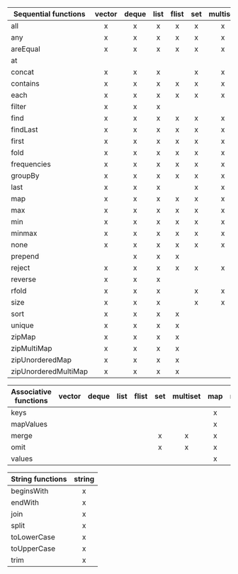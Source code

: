 | Sequential functions  | vector | deque  |  list   | flist  |  set   |  multiset  |  map   | multimap | string |
| --------------------- |:------:|:------:|:-------:|:------:|:------:|:----------:|:------:|:--------:|:------:|
| all                   |    x   |    x   |     x   |    x   |    x   |      x     |    x   |    x     |        |
| any                   |    x   |    x   |     x   |    x   |    x   |      x     |    x   |    x     |        |
| areEqual              |    x   |    x   |     x   |    x   |    x   |      x     |        |          |        |
| at                    |        |        |         |        |        |            |        |          |        |
| concat                |    x   |    x   |     x   |        |    x   |      x     |        |          |        |
| contains              |    x   |    x   |     x   |    x   |    x   |      x     |        |          |        |
| each                  |    x   |    x   |     x   |    x   |    x   |      x     |        |          |        |
| filter                |    x   |    x   |     x   |        |        |            |        |          |        |
| find                  |    x   |    x   |     x   |    x   |    x   |      x     |    x   |    x     |        |
| findLast              |    x   |    x   |     x   |    x   |    x   |      x     |    x   |    x     |        |
| first                 |    x   |    x   |     x   |    x   |    x   |      x     |    x   |    x     |        |
| fold                  |    x   |    x   |     x   |    x   |    x   |      x     |        |          |        |
| frequencies           |    x   |    x   |     x   |    x   |    x   |      x     |    x   |    x     |        |
| groupBy               |    x   |    x   |     x   |    x   |    x   |      x     |    x   |    x     |        |
| last                  |    x   |    x   |     x   |        |    x   |      x     |    x   |    x     |        |
| map                   |    x   |    x   |     x   |    x   |    x   |      x     |        |          |        |
| max                   |    x   |    x   |     x   |    x   |    x   |      x     |    x   |    x     |        |
| min                   |    x   |    x   |     x   |    x   |    x   |      x     |    x   |    x     |        |
| minmax                |    x   |    x   |     x   |    x   |    x   |      x     |    x   |    x     |        |
| none                  |    x   |    x   |     x   |    x   |    x   |      x     |    x   |    x     |        |
| prepend               |        |    x   |     x   |    x   |        |            |        |          |        |
| reject                |    x   |    x   |     x   |    x   |    x   |      x     |        |          |        |
| reverse               |    x   |    x   |     x   |        |        |            |        |          |        |
| rfold                 |    x   |    x   |     x   |        |    x   |      x     |        |          |        |
| size                  |    x   |    x   |     x   |        |    x   |      x     |    x   |    x     |        |
| sort                  |    x   |    x   |     x   |    x   |        |            |        |          |        |
| unique                |    x   |    x   |     x   |    x   |        |            |        |          |        |
| zipMap                |    x   |    x   |     x   |    x   |        |            |        |          |        |
| zipMultiMap           |    x   |    x   |     x   |    x   |        |            |        |          |        |
| zipUnorderedMap       |    x   |    x   |     x   |    x   |        |            |        |          |        |
| zipUnorderedMultiMap  |    x   |    x   |     x   |    x   |        |            |        |          |        |


| Associative functions | vector | deque  |  list   | flist  |  set   |  multiset  |  map  | multimap | 
| --------------------- |:------:|:------:|:-------:|:------:|:------:|:----------:|:-----:|:--------:| 
| keys                  |        |        |         |        |        |            |   x   |     x    | 
| mapValues             |        |        |         |        |        |            |   x   |     x    | 
| merge                 |        |        |         |        |   x    |     x      |   x   |     x    | 
| omit                  |        |        |         |        |   x    |     x      |   x   |     x    | 
| values                |        |        |         |        |        |            |   x   |     x    | 


| String functions      | string |
| --------------------- |:------:|
| beginsWith            |   x    |
| endWith               |   x    |
| join                  |   x    |
| split                 |   x    |
| toLowerCase           |   x    |
| toUpperCase           |   x    |
| trim                  |   x    |

